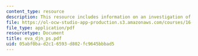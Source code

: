 ```yaml
---
content_type: resource
description: This resource includes information on an investigation of the space suit.
file: https://ol-ocw-studio-app-production.s3.amazonaws.com/courses/16-423j-aerospace-biomedical-and-life-support-engineering-spring-2006/05abf0bad2c16593d802fc9645bbbad5_eva_djn_ps.pdf
file_type: application/pdf
resourcetype: Document
title: eva_djn_ps.pdf
uid: 05abf0ba-d2c1-6593-d802-fc9645bbbad5
---
```

